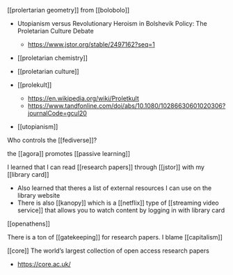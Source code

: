 [[prolertarian geometry]] from [[bolobolo]]
-	Utopianism versus Revolutionary Heroism in Bolshevik Policy: The Proletarian Culture Debate
	-	https://www.jstor.org/stable/2497162?seq=1

-	[[proletarian chemistry]]
-	[[proletarian culture]]
-	[[prolekult]]
	-	https://en.wikipedia.org/wiki/Proletkult
	-	https://www.tandfonline.com/doi/abs/10.1080/10286630601020306?journalCode=gcul20

-	[[utopianism]]

Who controls the [[fediverse]]?

the [[agora]] promotes [[passive learning]]

I learned that I can read [[research papers]] through [[jstor]] with my [[library card]]
-	Also learned that theres a list of external resources I can use on the library website
-	There is also [[kanopy]] which is a [[netflix]] type of [[streaming video service]] that allows you to watch content by logging in with library card

[[openathens]]

There is a ton of [[gatekeeping]] for research papers. I blame [[capitalism]]

[[core]] The world’s largest collection of open access research papers
-	https://core.ac.uk/